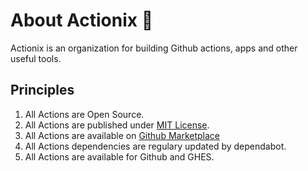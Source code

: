 # About Actionix 👋

Actionix is an organization for building Github actions, apps and other useful tools.

## Principles

1. All Actions are Open Source.
2. All Actions are published under [MIT License](/LICENSE).
3. All Actions are available on [Github Marketplace](https://github.com/marketplace?type=actions)
4. All Actions dependencies are regulary updated by dependabot.
5. All Actions are available for Github and GHES.
